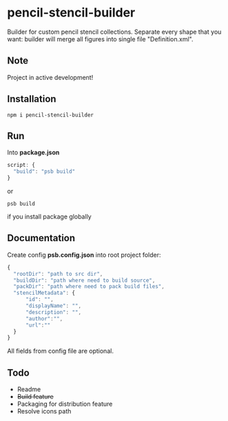 # pencil-stencil-builder
Builder for custom pencil stencil collections. Separate every shape that you want: builder will merge all figures into single file "Definition.xml".
## Note
  Project in active development!
## Installation
  ```
  npm i pencil-stencil-builder
  ```
## Run  
  Into **package.json**
  ```javascript
  script: {
    "build": "psb build"
  }
  ```
  or
  ```
  psb build
  ```
  if you install package globally
  
## Documentation
  Create config **psb.config.json** into root project folder:
  ```javascript
{
    "rootDir": "path to src dir",
    "buildDir": "path where need to build source",
    "packDir": "path where need to pack build files",
    "stencilMetadata": {
        "id": "",
        "displayName": "",
        "description": "",
        "author":"",
        "url":""
    }
}
```
All fields from config file are optional.

## Todo
  * Readme
  * ~~Build feature~~
  * Packaging for distribution feature
  * Resolve icons path
